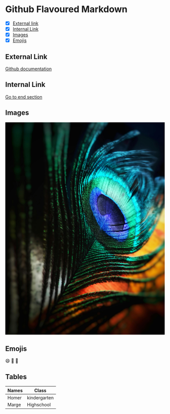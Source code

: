 # Github Flavoured Markdown

- [x] [External link](#external-link)
- [x] [Internal Link](#iternal-link)
- [x] [Images](#images)
- [x] [Emojis](#emojis)

## External Link
[Github documentation](https://help.github.com/en)
## Internal Link
[Go to  end section](#tables)

## Images
![Peackock feather](./Images/pexels-anjana-c-674010.jpg)

## Emojis
:smile: :purple_heart: 🌈 
## Tables
|  Names | Class |
| ----------- | ----------- |
| Homer | kindergarten|
| Marge | Highschool | 
